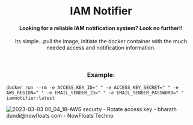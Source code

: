 <h1 align="center">IAM Notifier</h1>

<h4 align="center">Looking for a reliable IAM notification system? Look no further!!</h4>

<p align="center">Its simple...pull the image, initiate the docker container with the much needed access and notification information.</p>

<br>
<h3 align="center">Example:</h3>

    docker run --rm -e ACCESS_KEY_ID=" " -e ACCESS_KEY_SECRET=" " -e AWS_REGION=" " -e EMAIL_SENDER_ID=" " -e EMAIL_SENDER_PASSWORD=" " iamnotifier:latest

![2023-03-03 00_04_18-AWS securty - Rotate access key - bharath dundi@nowfloats com - NowFloats Techno](https://user-images.githubusercontent.com/77780574/222520544-b07a00bf-f509-4e3f-9752-d65b53dc02a9.png)
